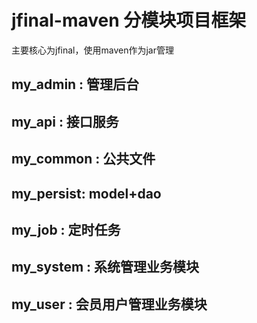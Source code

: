 # jfinal-maven 分模块项目框架
主要核心为jfinal，使用maven作为jar管理

## my_admin  : 管理后台
## my_api    : 接口服务
## my_common : 公共文件
## my_persist: model+dao
## my_job    : 定时任务
## my_system : 系统管理业务模块
## my_user   : 会员用户管理业务模块
